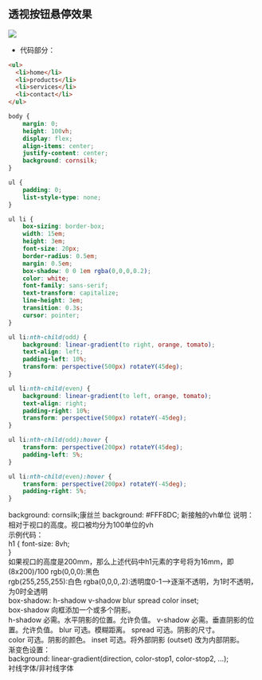 ## 透视按钮悬停效果
![](https://github.com/SUNNERCMS/CSS-CSS3-Animation-effects/blob/master/animation-gif/1.%E9%80%8F%E8%A7%86%E6%8C%89%E9%92%AE%E6%82%AC%E5%81%9C%E6%95%88%E6%9E%9C.gif)
- 代码部分：  
```html
<ul>
  <li>home</li>
  <li>products</li>
  <li>services</li>
  <li>contact</li>
</ul>
```
```css
body {
    margin: 0;
    height: 100vh;
    display: flex;
    align-items: center;
    justify-content: center;
    background: cornsilk;
}

ul {
    padding: 0;
    list-style-type: none;
}

ul li {
    box-sizing: border-box;
    width: 15em;
    height: 3em;
    font-size: 20px;
    border-radius: 0.5em;
    margin: 0.5em;
    box-shadow: 0 0 1em rgba(0,0,0,0.2);
    color: white;
    font-family: sans-serif;
    text-transform: capitalize;
    line-height: 3em;
    transition: 0.3s;
    cursor: pointer;
}

ul li:nth-child(odd) {
    background: linear-gradient(to right, orange, tomato);
    text-align: left;
    padding-left: 10%;
    transform: perspective(500px) rotateY(45deg);
}

ul li:nth-child(even) {
    background: linear-gradient(to left, orange, tomato);
    text-align: right;
    padding-right: 10%;
    transform: perspective(500px) rotateY(-45deg);
}

ul li:nth-child(odd):hover {
    transform: perspective(200px) rotateY(45deg);
    padding-left: 5%;
}

ul li:nth-child(even):hover {
    transform: perspective(200px) rotateY(-45deg);
    padding-right: 5%;
}

```
 background: cornsilk;康丝兰
  background: #FFF8DC;
新接触的vh单位
说明：  
相对于视口的高度。视口被均分为100单位的vh  
示例代码：  
h1 {
    font-size: 8vh;  
}  
如果视口的高度是200mm，那么上述代码中h1元素的字号将为16mm，即(8x200)/100
rgb(0,0,0):黑色  
rgb(255,255,255):白色
rgba(0,0,0,.2):透明度0-1-->逐渐不透明，为1时不透明，为0时全透明  
box-shadow: h-shadow v-shadow blur spread color inset;   
box-shadow 向框添加一个或多个阴影。  
h-shadow	必需。水平阴影的位置。允许负值。
v-shadow	必需。垂直阴影的位置。允许负值。
blur	可选。模糊距离。
spread	可选。阴影的尺寸。	
color	可选。阴影的颜色。
inset	可选。将外部阴影 (outset) 改为内部阴影。    
渐变色设置：  
background: linear-gradient(direction, color-stop1, color-stop2, ...);   
衬线字体/非衬线字体


 
